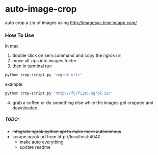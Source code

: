 # auto-image-crop
auto crop a zip of images using http://imagesvc.timeincapp.com/

### How To Use
in mac
1. double click on serv.command and copy the ngrok url
2. move all zips into images folder
3. then in terminal run
```bash
python crop-script.py "<ngrok url>"
```
example:
```bash
python crop-script.py "http://f07f11a6.ngrok.io/"
```
4. grab a coffee or do something else while the images get cropped and downloaded

##### TODO:
-  ~~integrate ngrok python api to make more autonomous~~
- scrape ngrok url from http://localhost:4040
  - make auto everything
  - update readme
